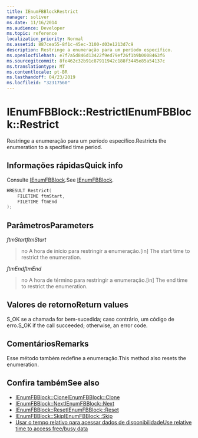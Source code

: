 ```yaml
---
title: IEnumFBBlockRestrict
manager: soliver
ms.date: 11/16/2014
ms.audience: Developer
ms.topic: reference
localization_priority: Normal
ms.assetid: 887cea55-8f1c-45ec-3100-d03e1213d7c9
description: Restringe a enumeração para um período específico.
ms.openlocfilehash: e7f7a5d846d13422f9ed79ef26f1b9b0008463f6
ms.sourcegitcommit: 8fe462c32b91c87911942c188f3445e85a54137c
ms.translationtype: MT
ms.contentlocale: pt-BR
ms.lasthandoff: 04/23/2019
ms.locfileid: "32317560"
---
```

# <a name="ienumfbblockrestrict"></a><span data-ttu-id="36f57-103">IEnumFBBlock::Restrict</span><span class="sxs-lookup"><span data-stu-id="36f57-103">IEnumFBBlock::Restrict</span></span>

<span data-ttu-id="36f57-104">Restringe a enumeração para um período específico.</span><span class="sxs-lookup"><span data-stu-id="36f57-104">Restricts the enumeration to a specified time period.</span></span>
  
## <a name="quick-info"></a><span data-ttu-id="36f57-105">Informações rápidas</span><span class="sxs-lookup"><span data-stu-id="36f57-105">Quick info</span></span>

<span data-ttu-id="36f57-106">Consulte [IEnumFBBlock](ienumfbblock.md).</span><span class="sxs-lookup"><span data-stu-id="36f57-106">See [IEnumFBBlock](ienumfbblock.md).</span></span>
  
```cpp
HRESULT Restrict(  
    FILETIME ftmStart, 
    FILETIME ftmEnd 
);

```

## <a name="parameters"></a><span data-ttu-id="36f57-107">Parâmetros</span><span class="sxs-lookup"><span data-stu-id="36f57-107">Parameters</span></span>

<span data-ttu-id="36f57-108">_ftmStart_</span><span class="sxs-lookup"><span data-stu-id="36f57-108">_ftmStart_</span></span>
  
>  <span data-ttu-id="36f57-109">no A hora de início para restringir a enumeração.</span><span class="sxs-lookup"><span data-stu-id="36f57-109">[in] The start time to restrict the enumeration.</span></span> 
    
<span data-ttu-id="36f57-110">_ftmEnd_</span><span class="sxs-lookup"><span data-stu-id="36f57-110">_ftmEnd_</span></span>
  
> <span data-ttu-id="36f57-111">no A hora de término para restringir a enumeração.</span><span class="sxs-lookup"><span data-stu-id="36f57-111">[in] The end time to restrict the enumeration.</span></span>
    
## <a name="return-values"></a><span data-ttu-id="36f57-112">Valores de retorno</span><span class="sxs-lookup"><span data-stu-id="36f57-112">Return values</span></span>

<span data-ttu-id="36f57-113">S_OK se a chamada for bem-sucedida; caso contrário, um código de erro.</span><span class="sxs-lookup"><span data-stu-id="36f57-113">S_OK if the call succeeded; otherwise, an error code.</span></span>
  
## <a name="remarks"></a><span data-ttu-id="36f57-114">Comentários</span><span class="sxs-lookup"><span data-stu-id="36f57-114">Remarks</span></span>

<span data-ttu-id="36f57-115">Esse método também redefine a enumeração.</span><span class="sxs-lookup"><span data-stu-id="36f57-115">This method also resets the enumeration.</span></span>
  
## <a name="see-also"></a><span data-ttu-id="36f57-116">Confira também</span><span class="sxs-lookup"><span data-stu-id="36f57-116">See also</span></span>

- [<span data-ttu-id="36f57-117">IEnumFBBlock::Clone</span><span class="sxs-lookup"><span data-stu-id="36f57-117">IEnumFBBlock::Clone</span></span>](ienumfbblock-clone.md)  
- [<span data-ttu-id="36f57-118">IEnumFBBlock::Next</span><span class="sxs-lookup"><span data-stu-id="36f57-118">IEnumFBBlock::Next</span></span>](ienumfbblock-next.md)  
- [<span data-ttu-id="36f57-119">IEnumFBBlock::Reset</span><span class="sxs-lookup"><span data-stu-id="36f57-119">IEnumFBBlock::Reset</span></span>](ienumfbblock-reset.md)  
- [<span data-ttu-id="36f57-120">IEnumFBBlock::Skip</span><span class="sxs-lookup"><span data-stu-id="36f57-120">IEnumFBBlock::Skip</span></span>](ienumfbblock-skip.md)  
- [<span data-ttu-id="36f57-121">Usar o tempo relativo para acessar dados de disponibilidade</span><span class="sxs-lookup"><span data-stu-id="36f57-121">Use relative time to access free/busy data</span></span>](how-to-use-relative-time-to-access-free-busy-data.md)

